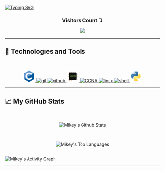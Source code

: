 
[![Typing SVG](https://readme-typing-svg.herokuapp.com?font=IBM+Plex+Mono&color=%23C4B9F8&size=35&center=true&multiline=true&width=1000&height=150&lines=Hey+there🤞%2C+I+am+Mikey;Hacker+.+Developer+.+Learner)](https://git.io/typing-svg)

<div align='center'>

### Visitors Count &#x21B4;

  <img src="https://profile-counter.glitch.me/hackitmikey/count.svg" />
</div>

---

## 💼 Technologies and Tools

<br/>
<p align="center">
     <a href="https://www.cprogramming.com/" target="_blank"> <img src="https://raw.githubusercontent.com/devicons/devicon/master/icons/c/c-original.svg" alt="c" width="40" height="40"/> </a> <a href="https://www.w3schools.com/git/" target="_blank"> <img src="https://raw.githubusercontent.com/gilbarbara/logos/master/logos/git-icon.svg" alt="git" width="40" height="40"/> </a> 
     <a href="https://www.github.com/" target="_blank"> <img src="https://cdn.iconscout.com/icon/free/png-256/github-159-721954.png" alt="github" width="40" height="40"/> </a> 
     <a href="https://en.wikipedia.org/wiki/Assembly_language" target="_blank"> <img src="https://raw.githubusercontent.com/github/explore/e495457f5ff28c343f9e422f8e3cf80fd3e80890/topics/assembly/assembly.png" alt="assembly" width="40" height="40"/> </a> 
     <a href="https://www.cisco.com/c/en/us/training-events/training-certifications/certifications/associate/ccna.html" target="_blank"> <img src="https://cdn.iconscout.com/icon/free/png-256/cisco-1863556-1579764.png" alt="CCNA" width="40" height="40"/> </a>
      <a href="https://www.linux.org/" target="_blank"> <img src="https://cdn.iconscout.com/icon/free/png-256/linux-3628892-3030032.png" alt="linux" width="40" height="40"/> 
      </a> <a href="https://www.shellscript.sh/" target="_blank"> <img src="https://raw.githubusercontent.com/odb/official-bash-logo/master/assets/Logos/Icons/SVG/128x128.svg" alt="shell" width="40" height="40"/> </a> 
      <a href="https://www.python.org" target="_blank"> <img src="https://raw.githubusercontent.com/devicons/devicon/master/icons/python/python-original.svg" alt="python" width="40" height="40"/> </a> 
</p>

---

## &#x1f4c8; My GitHub Stats
  <br/>
<p align="center"><img src="https://github-readme-stats.vercel.app/api?username=hackitmikey&amp;show_icons=true&amp;count_private=true&amp;theme=react&amp;hide_border=true&amp;bg_color=0D1117" alt="Mikey's Github Stats" /></p>

<br/>


<p align="center">
    <img alt="Mikey's Top Languages" src="https://github-readme-stats.vercel.app/api/top-langs/?username=hackitmikey&langs_count=8&count_private=true&layout=compact&theme=react&hide_border=true&bg_color=0D1117" />
</p>

<br/>

<img alt="Mikey's Activity Graph" src="https://activity-graph.herokuapp.com/graph?username=hackitmikey&bg_color=0D1117&color=5BCDEC&line=5BCDEC&point=FFFFFF&hide_border=true" />

<br/>

<hr>

